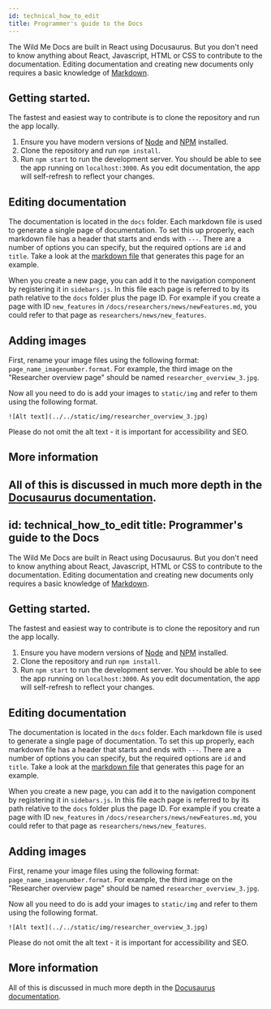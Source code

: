 ```yaml
---
id: technical_how_to_edit
title: Programmer's guide to the Docs
---
```


The Wild Me Docs are built in React using Docusaurus. But you don't need to know anything about React, Javascript, HTML or CSS to contribute to the documentation. Editing documentation and creating new documents only requires a basic knowledge of [Markdown](https://guides.github.com/features/mastering-markdown/).

## Getting started.

The fastest and easiest way to contribute is to clone the repository and run the app locally. 

1. Ensure you have modern versions of [Node](https://nodejs.org/en/) and [NPM](https://www.npmjs.com/get-npm) installed.
2. Clone the repository and run `npm install`.
3. Run `npm start` to run the development server. You should be able to see the app running on `localhost:3000`. As you edit documentation, the app will self-refresh to reflect your changes. 

## Editing documentation 

The documentation is located in the `docs` folder. Each markdown file is used to generate a single page of documentation. To set this up properly, each markdown file has a header that starts and ends with `---`. There are a number of options you can specify, but the required options are `id` and `title`. Take a look at the [markdown file](https://github.com/WildbookOrg/wildme-docs/blob/master/docs/technical_how_to_edit.md) that generates this page for an example. 

When you create a new page, you can add it to the navigation component by registering it in `sidebars.js`. In this file each page is referred to by its path relative to the `docs` folder plus the page ID. For example if you create a page with ID `new_features` in `/docs/researchers/news/newFeatures.md`, you could refer to that page as `researchers/news/new_features`. 

## Adding images

First, rename your image files using the following format: `page_name_imagenumber.format`. For example, the third image on the "Researcher overview page" should be named `researcher_overview_3.jpg`.

Now all you need to do is add your images to `static/img` and refer to them using the following format.

```![Alt text](../../static/img/researcher_overview_3.jpg)```

Please do not omit the alt text - it is important for accessibility and SEO.

## More information

All of this is discussed in much more depth in the [Docusaurus documentation](https://v2.docusaurus.io/docs/docs-introduction). 
---
id: technical_how_to_edit
title: Programmer's guide to the Docs
---

The Wild Me Docs are built in React using Docusaurus. But you don't need to know anything about React, Javascript, HTML or CSS to contribute to the documentation. Editing documentation and creating new documents only requires a basic knowledge of [Markdown](https://guides.github.com/features/mastering-markdown/).

## Getting started.

The fastest and easiest way to contribute is to clone the repository and run the app locally. 

1. Ensure you have modern versions of [Node](https://nodejs.org/en/) and [NPM](https://www.npmjs.com/get-npm) installed.
2. Clone the repository and run `npm install`.
3. Run `npm start` to run the development server. You should be able to see the app running on `localhost:3000`. As you edit documentation, the app will self-refresh to reflect your changes. 

## Editing documentation 

The documentation is located in the `docs` folder. Each markdown file is used to generate a single page of documentation. To set this up properly, each markdown file has a header that starts and ends with `---`. There are a number of options you can specify, but the required options are `id` and `title`. Take a look at the [markdown file](https://github.com/WildbookOrg/wildme-docs/blob/master/docs/technical_how_to_edit.md) that generates this page for an example. 

When you create a new page, you can add it to the navigation component by registering it in `sidebars.js`. In this file each page is referred to by its path relative to the `docs` folder plus the page ID. For example if you create a page with ID `new_features` in `/docs/researchers/news/newFeatures.md`, you could refer to that page as `researchers/news/new_features`. 

## Adding images

First, rename your image files using the following format: `page_name_imagenumber.format`. For example, the third image on the "Researcher overview page" should be named `researcher_overview_3.jpg`.

Now all you need to do is add your images to `static/img` and refer to them using the following format.

```![Alt text](../../static/img/researcher_overview_3.jpg)```

Please do not omit the alt text - it is important for accessibility and SEO.

## More information

All of this is discussed in much more depth in the [Docusaurus documentation](https://v2.docusaurus.io/docs/docs-introduction). 
